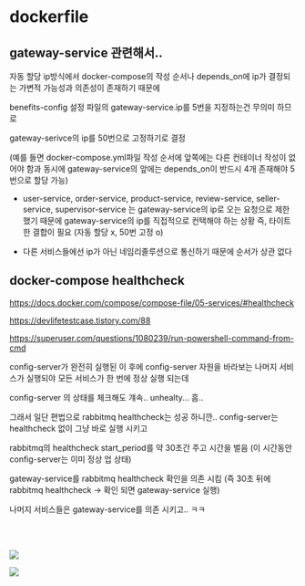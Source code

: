 # dockerfile

## gateway-service 관련해서..

자동 할당 ip방식에서 docker-compose의 작성 순서나 depends_on에 ip가 결정되는 가변적 가능성과 의존성이 존재하기 때문에

benefits-config 설정 파일의 gateway-service.ip를 5번을 지정하는건 무의미 하므로

gateway-serivce의 ip를 50번으로 고정하기로 결정

(예를 들면 docker-compose.yml파일 작성 순서에 앞쪽에는 다른 컨테이너 작성이 없어야 함과
동시에 gateway-service의 앞에는 depends_on이 반드시 4개 존재해야 5번으로 할당 가능)

- user-service, order-service, product-service, review-service, seller-service, supervisor-service 는 gateway-service의 ip로 오는 요청으로 제한했기 때문에 gateway-service의 ip를 직접적으로 컨택해야 하는 상황 즉, 타이트한 결합이 필요 (자동 할당 x, 50번 고정 o)

- 다른 서비스들에선 ip가 아닌 네임리졸루션으로 통신하기 때문에 순서가 상관 없다

## docker-compose healthcheck

https://docs.docker.com/compose/compose-file/05-services/#healthcheck

https://devlifetestcase.tistory.com/88

https://superuser.com/questions/1080239/run-powershell-command-from-cmd

config-server가 완전히 실행된 이 후에 config-server 자원을 바라보는 나머지 서비스가 실행되야 모든 서비스가 한 번에 정상 실행 되는데

config-server 의 상태를 체크해도 걔속.. unhealty... 흠..

그래서 일단 편법으로 rabbitmq healthcheck는 성공 하니깐..
config-server는 healthcheck 없이 그냥 바로 실행 시키고

rabbitmq의 healthcheck start_period를 약 30초간 주고 시간을 벌음 (이 시간동안 config-server는 이미 정상 업 상태)

gateway-service를 rabbitmq healthcheck 확인을 의존 시킴 (즉 30초 뒤에 rabbitmq healthcheck -> 확인 되면 gateway-service 실행)

나머지 서비스들은 gateway-service를 의존 시키고.. ㅋㅋ

<br><br>

![](https://velog.velcdn.com/images/develing1991/post/143df509-2284-4870-ba70-91bcdfedb675/image.png)

![](https://velog.velcdn.com/images/develing1991/post/569a80eb-3987-4004-b066-5b2989236cae/image.png)

